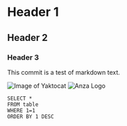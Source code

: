 # Header 1
## Header 2
### Header 3

This commit is a test of markdown text. 

![Image of Yaktocat](https://octodex.github.com/images/yaktocat.png)
![Anza Logo](https://www.anzarenewables.com/wp-content/uploads/2024/08/Anza-Profile.jpg)


```
SELECT *
FROM table
WHERE 1=1
ORDER BY 1 DESC
```

